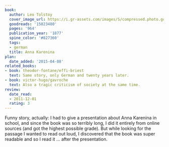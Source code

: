```yaml
---
book:
  author: Leo Tolstoy
  cover_image_url: https://i.gr-assets.com/images/S/compressed.photo.goodreads.com/books/1601352433l/15823480._SY475_.jpg
  goodreads: '15823480'
  pages: '964'
  publication_year: '1877'
  spine_color: '#827360'
  tags:
  - german
  title: Anna Karenina
plan:
  date_added: '2015-04-08'
related_books:
- book: theodor-fontane/effi-briest
  text: Same story, only German and twenty years later.
- book: victor-hugo/gavroche
  text: Also a tragic criticism of society at the same time.
review:
  date_read:
  - 2011-12-01
  rating: 3
---
```


Funny story, actually: I had to give a presentation about Anna Karenina in school, and since the book was so terribly
long, I did it entirely from online sources (and got the highest possible grade). But while looking for the passage I
wanted to read out loud, I discovered that the book was super readable and so I read it … after the presentation.
